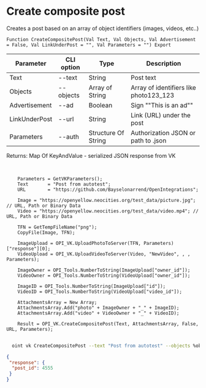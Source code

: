 ﻿---
sidebar_position: 2
---

# Create composite post
 Creates a post based on an array of object identifiers (images, videos, etc..)



`Function CreateCompositePost(Val Text, Val Objects, Val Advertisement = False, Val LinkUnderPost = "", Val Parameters = "") Export`

  | Parameter | CLI option | Type | Description |
  |-|-|-|-|
  | Text | --text | String | Post text |
  | Objects | --objects | Array of String | Array of identifiers like photo123_123 |
  | Advertisement | --ad | Boolean | Sign ""This is an ad"" |
  | LinkUnderPost | --url | String | Link (URL) under the post |
  | Parameters | --auth | Structure Of String | Authorization JSON or path to .json |

  
  Returns:  Map Of KeyAndValue - serialized JSON response from VK

<br/>




```bsl title="Code example"
    Parameters = GetVKParameters();
    Text       = "Post from autotest";
    URL        = "https://github.com/Bayselonarrend/OpenIntegrations";

    Image = "https://openyellow.neocities.org/test_data/picture.jpg"; // URL, Path or Binary Data
    Video = "https://openyellow.neocities.org/test_data/video.mp4"; // URL, Path or Binary Data

    TFN = GetTempFileName("png");
    CopyFile(Image, TFN);

    ImageUpload = OPI_VK.UploadPhotoToServer(TFN, Parameters)["response"][0];
    VideoUpload = OPI_VK.UploadVideoToServer(Video, "NewVideo", , , Parameters);

    ImageOwner = OPI_Tools.NumberToString(ImageUpload["owner_id"]);
    VideoOwner = OPI_Tools.NumberToString(VideoUpload["owner_id"]);

    ImageID = OPI_Tools.NumberToString(ImageUpload["id"]);
    VideoID = OPI_Tools.NumberToString(VideoUpload["video_id"]);

    AttachmentsArray = New Array;
    AttachmentsArray.Add("photo" + ImageOwner + "_" + ImageID);
    AttachmentsArray.Add("video" + VideoOwner + "_" + VideoID);

    Result = OPI_VK.CreateCompositePost(Text, AttachmentsArray, False, URL, Parameters);
```



```sh title="CLI command example"
    
  oint vk CreateCompositePost --text "Post from autotest" --objects %objects% --ad %ad% --url %url% --auth "GetVKParameters()"

```

```json title="Result"
{
 "response": {
  "post_id": 4555
 }
}
```
